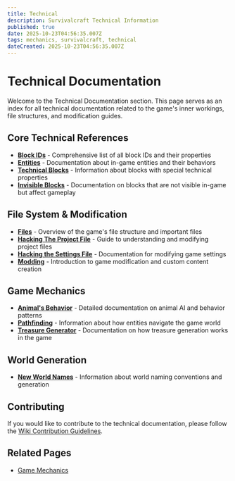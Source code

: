 ```yaml
---
title: Technical
description: Survivalcraft Technical Information
published: true
date: 2025-10-23T04:56:35.007Z
tags: mechanics, survivalcraft, technical
dateCreated: 2025-10-23T04:56:35.007Z
---
```

# Technical Documentation

Welcome to the Technical Documentation section. This page serves as an index for all technical documentation related to the game's inner workings, file structures, and modification guides.

## Core Technical References

- **[Block IDs](Block_ID.md)** - Comprehensive list of all block IDs and their properties
- **[Entities](Entities.md)** - Documentation about in-game entities and their behaviors
- **[Technical Blocks](Technical_Blocks.md)** - Information about blocks with special technical properties
- **[Invisible Blocks](Invisible_blocks.md)** - Documentation on blocks that are not visible in-game but affect gameplay

## File System & Modification

- **[Files](Files.md)** - Overview of the game's file structure and important files
- **[Hacking The Project File](Hacking_The_Project_File.md)** - Guide to understanding and modifying project files
- **[Hacking the Settings File](Hacking_the_Settings_file.md)** - Documentation for modifying game settings
- **[Modding](Modding.md)** - Introduction to game modification and custom content creation

## Game Mechanics

- **[Animal's Behavior](Animal's_Behavior_list.md)** - Detailed documentation on animal AI and behavior patterns
- **[Pathfinding](Pathfinding.md)** - Information about how entities navigate the game world
- **[Treasure Generator](Treasure_Generator.md)** - Documentation on how treasure generation works in the game

## World Generation

- **[New World Names](New_World_Names.md)** - Information about world naming conventions and generation

## Contributing

If you would like to contribute to the technical documentation, please follow the [Wiki Contribution Guidelines](../Wiki_Rules.md).

## Related Pages

- [Game Mechanics](../Mechanics/Mechanics.md)